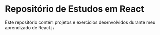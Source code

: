 # Repositório de Estudos em React
Este repositório contém projetos e exercícios desenvolvidos durante meu aprendizado de React.js
